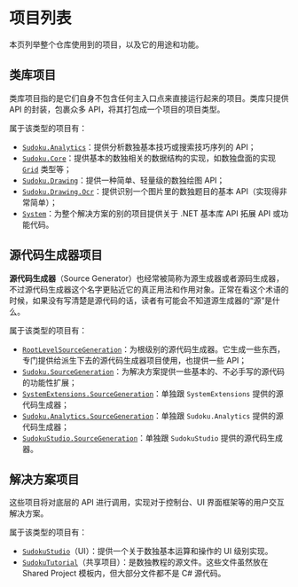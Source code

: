 # 项目列表

本页列举整个仓库使用到的项目，以及它的用途和功能。

## 类库项目

类库项目指的是它们自身不包含任何主入口点来直接运行起来的项目。类库只提供 API 的封装，包裹众多 API，将其打包成一个项目的项目类型。

属于该类型的项目有：

* [`Sudoku.Analytics`](https://github.com/SunnieShine/Sudoku/tree/main/src/Sudoku.Analytics)：提供分析数独基本技巧或搜索技巧序列的 API；
* [`Sudoku.Core`](https://github.com/SunnieShine/Sudoku/tree/main/src/Sudoku.Core)：提供基本的数独相关的数据结构的实现，如数独盘面的实现 [`Grid`](https://github.com/SunnieShine/Sudoku/blob/main/src/Sudoku.Core/Concepts/Grid.cs) 类型等；
* [`Sudoku.Drawing`](https://github.com/SunnieShine/Sudoku/tree/main/src/Sudoku.Drawing)：提供一种简单、轻量级的数独绘图 API；
* [`Sudoku.Drawing.Ocr`](https://github.com/SunnieShine/Sudoku/tree/main/src/Sudoku.Drawing.Ocr)：提供识别一个图片里的数独题目的基本 API（实现得非常简单）；
* [`System`](https://github.com/SunnieShine/Sudoku/tree/main/src/System)：为整个解决方案的别的项目提供关于 .NET 基本库 API 拓展 API 或功能代码。

## 源代码生成器项目

**源代码生成器**（Source Generator）也经常被简称为源生成器或者源码生成器，不过源代码生成器这个名字更贴近它的真正用法和作用对象。正常在看这个术语的时候，如果没有写清楚是源代码的话，读者有可能会不知道源生成器的“源”是什么。

属于该类型的项目有：

* [`RootLevelSourceGeneration`](https://github.com/SunnieShine/Sudoku/tree/main/src/RootLevelSourceGeneration)：为根级别的源代码生成器。它生成一些东西，专门提供给派生下去的源代码生成器项目使用，也提供一些 API；
* [`Sudoku.SourceGeneration`](https://github.com/SunnieShine/Sudoku/tree/main/src/Sudoku.SourceGeneration)：为解决方案提供一些基本的、不必手写的源代码的功能性扩展；
* [`SystemExtensions.SourceGeneration`](https://github.com/SunnieShine/Sudoku/tree/main/src/SystemExtensions.SourceGeneration)：单独跟 `SystemExtensions` 提供的源代码生成器；
* [`Sudoku.Analytics.SourceGeneration`](https://github.com/SunnieShine/Sudoku/tree/main/src/Sudoku.Analytics.SourceGeneration)：单独跟 `Sudoku.Analytics` 提供的源代码生成器；
* [`SudokuStudio.SourceGeneration`](https://github.com/SunnieShine/Sudoku/tree/main/src/SudokuStudio.SourceGeneration)：单独跟 `SudokuStudio` 提供的源代码生成器。

## 解决方案项目

这些项目将对底层的 API 进行调用，实现对于控制台、UI 界面框架等的用户交互解决方案。

属于该类型的项目有：

* [`SudokuStudio`](https://github.com/SunnieShine/Sudoku/tree/main/src/SudokuStudio)（UI）：提供一个关于数独基本运算和操作的 UI 级别实现。
* [`SudokuTutorial`](https://github.com/SunnieShine/Sudoku/tree/main/src/SudokuTutorial)（共享项目）：是数独教程的源文件。这些文件虽然放在 Shared Project 模板内，但大部分文件都不是 C# 源代码。

